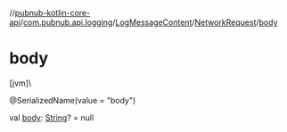 //[pubnub-kotlin-core-api](../../../../index.md)/[com.pubnub.api.logging](../../index.md)/[LogMessageContent](../index.md)/[NetworkRequest](index.md)/[body](body.md)

# body

[jvm]\

@SerializedName(value = &quot;body&quot;)

val [body](body.md): [String](https://kotlinlang.org/api/core/kotlin-stdlib/kotlin/-string/index.html)? = null
